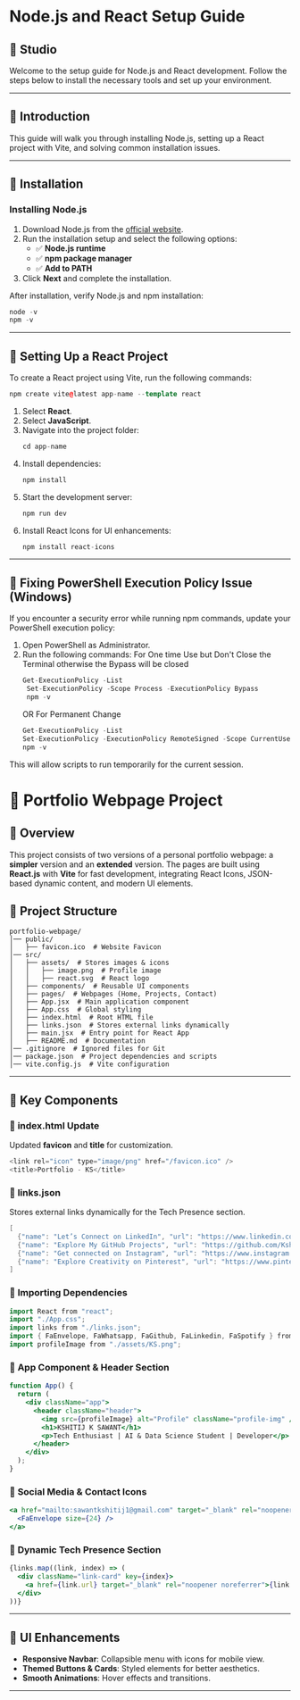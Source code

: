 # Node.js and React Setup Guide

## 📌 Studio
Welcome to the setup guide for Node.js and React development. Follow the steps below to install the necessary tools and set up your environment.

---

## 📌 Introduction
This guide will walk you through installing Node.js, setting up a React project with Vite, and solving common installation issues.

---

## 📌 Installation

### Installing Node.js

1. Download Node.js from the [official website](https://nodejs.org/).
2. Run the installation setup and select the following options:
   - ✅ **Node.js runtime**
   - ✅ **npm package manager**
   - ✅ **Add to PATH**
3. Click **Next** and complete the installation.

After installation, verify Node.js and npm installation:
```cpp
node -v
npm -v
```

---

## 📌 Setting Up a React Project

To create a React project using Vite, run the following commands:
```cpp
npm create vite@latest app-name --template react
```
1. Select **React**.
2. Select **JavaScript**.
3. Navigate into the project folder:
   ```cpp
   cd app-name
   ```
4. Install dependencies:
   ```cpp
   npm install
   ```
5. Start the development server:
   ```cpp
   npm run dev
   ```
6. Install React Icons for UI enhancements:
   ```cpp
   npm install react-icons
   ```

---

## 📌 Fixing PowerShell Execution Policy Issue (Windows)
If you encounter a security error while running npm commands, update your PowerShell execution policy:

1. Open PowerShell as Administrator.
2. Run the following commands:
For One time Use but Don't Close the Terminal otherwise the Bypass will be closed
   ```cpp
   Get-ExecutionPolicy -List
    Set-ExecutionPolicy -Scope Process -ExecutionPolicy Bypass
    npm -v
   ```
    OR For Permanent Change
   ```cpp
   Get-ExecutionPolicy -List
   Set-ExecutionPolicy -ExecutionPolicy RemoteSigned -Scope CurrentUser
   npm -v
   ```

This will allow scripts to run temporarily for the current session.

# 📌 Portfolio Webpage Project

## 🌟 Overview
This project consists of two versions of a personal portfolio webpage: a **simpler** version and an **extended** version. The pages are built using **React.js** with **Vite** for fast development, integrating React Icons, JSON-based dynamic content, and modern UI elements.

## 📂 Project Structure
```
portfolio-webpage/
│── public/
│   ├── favicon.ico  # Website Favicon
│── src/
│   ├── assets/  # Stores images & icons
│   │   ├── image.png  # Profile image
│   │   ├── react.svg  # React logo
│   ├── components/  # Reusable UI components
│   ├── pages/  # Webpages (Home, Projects, Contact)
│   ├── App.jsx  # Main application component
│   ├── App.css  # Global styling
│   ├── index.html  # Root HTML file
│   ├── links.json  # Stores external links dynamically
│   ├── main.jsx  # Entry point for React App
│   ├── README.md  # Documentation
│── .gitignore  # Ignored files for Git
│── package.json  # Project dependencies and scripts
│── vite.config.js  # Vite configuration
```

---
## 📄 Key Components

### 📌 **index.html Update**
Updated **favicon** and **title** for customization.
```cpp
<link rel="icon" type="image/png" href="/favicon.ico" />
<title>Portfolio - KS</title>
```

### 📌 **links.json**
Stores external links dynamically for the Tech Presence section.
```cpp
[
  {"name": "Let’s Connect on LinkedIn", "url": "https://www.linkedin.com/in/kshitijksawant/"},
  {"name": "Explore My GitHub Projects", "url": "https://github.com/KshitijSawant1"},
  {"name": "Get connected on Instagram", "url": "https://www.instagram.com/"},
  {"name": "Explore Creativity on Pinterest", "url": "https://www.pinterest.com/"}
]
```

### 📌 **Importing Dependencies**
```cpp
import React from "react";
import "./App.css";
import links from "./links.json";
import { FaEnvelope, FaWhatsapp, FaGithub, FaLinkedin, FaSpotify } from "react-icons/fa";
import profileImage from "./assets/KS.png";
```

### 📌 **App Component & Header Section**
```jsx
function App() {
  return (
    <div className="app">
      <header className="header">
        <img src={profileImage} alt="Profile" className="profile-img" />
        <h1>KSHITIJ K SAWANT</h1>
        <p>Tech Enthusiast | AI & Data Science Student | Developer</p>
      </header>
    </div>
  );
}
```

### 📌 **Social Media & Contact Icons**
```jsx
<a href="mailto:sawantkshitij1@gmail.com" target="_blank" rel="noopener noreferrer">
  <FaEnvelope size={24} />
</a>
```

### 📌 **Dynamic Tech Presence Section**
```jsx
{links.map((link, index) => (
  <div className="link-card" key={index}>
    <a href={link.url} target="_blank" rel="noopener noreferrer">{link.name}</a>
  </div>
))}
```

---
## 🎨 UI Enhancements
- **Responsive Navbar**: Collapsible menu with icons for mobile view.
- **Themed Buttons & Cards**: Styled elements for better aesthetics.
- **Smooth Animations**: Hover effects and transitions.

---


